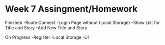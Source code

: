 # Week 7 Assingment/Homework
Finished 
-Route Connect
-Login Page without (Local Storage)
-Show List for Title and Story
-Add New Title and Story

On Progress
-Register
-Local Storage
-UI